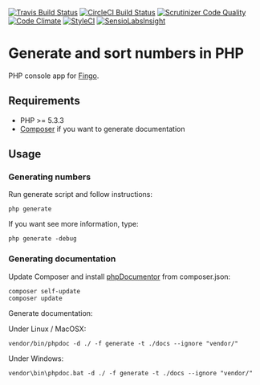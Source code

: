 [![Travis Build Status](https://travis-ci.org/Saibamen/Generate-Sort-Numbers.svg)](https://travis-ci.org/Saibamen/Generate-Sort-Numbers)
[![CircleCI Build Status](https://circleci.com/gh/Saibamen/Generate-Sort-Numbers.svg?style=shield)](https://circleci.com/gh/Saibamen/Generate-Sort-Numbers)
[![Scrutinizer Code Quality](https://scrutinizer-ci.com/g/Saibamen/Generate-Sort-Numbers/badges/quality-score.png)](https://scrutinizer-ci.com/g/Saibamen/Generate-Sort-Numbers/)
[![Code Climate](https://codeclimate.com/github/Saibamen/Generate-Sort-Numbers/badges/gpa.svg)](https://codeclimate.com/github/Saibamen/Generate-Sort-Numbers)
[![StyleCI](https://styleci.io/repos/104583437/shield)](https://styleci.io/repos/104583437)
[![SensioLabsInsight](https://insight.sensiolabs.com/projects/26f85851-cba3-4d7d-a4f5-892faf8258c1/mini.png)](https://insight.sensiolabs.com/projects/26f85851-cba3-4d7d-a4f5-892faf8258c1)

# Generate and sort numbers in PHP

PHP console app for [Fingo](http://www.fingo.pl/).

## Requirements

* PHP >= 5.3.3
* [Composer](https://getcomposer.org/) if you want to generate documentation

## Usage

### Generating numbers

Run generate script and follow instructions:

```
php generate
```

If you want see more information, type:

```
php generate -debug
```

### Generating documentation

Update Composer and install [phpDocumentor](https://www.phpdoc.org/) from composer.json:

```
composer self-update
composer update
```

Generate documentation:

Under Linux / MacOSX:
```
vendor/bin/phpdoc -d ./ -f generate -t ./docs --ignore "vendor/"
```

Under Windows:
```
vendor\bin\phpdoc.bat -d ./ -f generate -t ./docs --ignore "vendor/"
```
